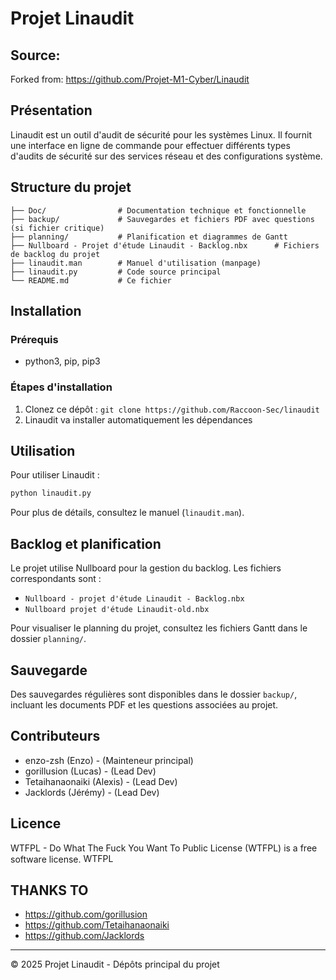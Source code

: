# Projet Linaudit

## Source:

Forked from: https://github.com/Projet-M1-Cyber/Linaudit

## Présentation
Linaudit est un outil d'audit de sécurité pour les systèmes Linux. Il fournit une interface en ligne de commande pour effectuer différents types d'audits de sécurité sur des services réseau et des configurations système.

## Structure du projet

```
├── Doc/                # Documentation technique et fonctionnelle
├── backup/             # Sauvegardes et fichiers PDF avec questions (si fichier critique)
├── planning/           # Planification et diagrammes de Gantt
├── Nullboard - Projet d'étude Linaudit - Backlog.nbx      # Fichiers de backlog du projet 
├── linaudit.man        # Manuel d'utilisation (manpage)
├── linaudit.py         # Code source principal
└── README.md           # Ce fichier
```

## Installation

### Prérequis
- python3, pip, pip3

### Étapes d'installation
1. Clonez ce dépôt : `git clone https://github.com/Raccoon-Sec/linaudit`
2. Linaudit va installer automatiquement les dépendances

## Utilisation
Pour utiliser Linaudit :

```bash
python linaudit.py
```

Pour plus de détails, consultez le manuel (`linaudit.man`).

## Backlog et planification
Le projet utilise Nullboard pour la gestion du backlog. Les fichiers correspondants sont :
- `Nullboard - projet d'étude Linaudit - Backlog.nbx`
- `Nullboard projet d'étude Linaudit-old.nbx`

Pour visualiser le planning du projet, consultez les fichiers Gantt dans le dossier `planning/`.

## Sauvegarde
Des sauvegardes régulières sont disponibles dans le dossier `backup/`, incluant les documents PDF et les questions associées au projet.

## Contributeurs
- enzo-zsh (Enzo) - (Mainteneur principal)
- gorillusion (Lucas) - (Lead Dev)
- Tetaihanaonaiki (Alexis) - (Lead Dev)
- Jacklords (Jérémy) - (Lead Dev)

## Licence
WTFPL - Do What The Fuck You Want To Public License (WTFPL) is a free software license.  <a href="http://www.wtfpl.net/"><img src="http://www.wtfpl.net/wp-content/uploads/2012/12/wtfpl-badge-4.png" width="80" height="15" alt="WTFPL" /></a>

## THANKS TO

- https://github.com/gorillusion
- https://github.com/Tetaihanaonaiki
- https://github.com/Jacklords

---

© 2025 Projet Linaudit - Dépôts principal du projet
